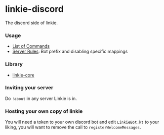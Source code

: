 # linkie-discord
The discord side of linkie.

### Usage
- [List of Commands](https://github.com/shedaniel/linkie-discord/wiki/Commands)
- [Server Rules](https://github.com/shedaniel/linkie-discord/wiki/Server-Rules): Bot prefix and disabling specific mappings

### Library
- [linkie-core](https://github.com/shedaniel/linkie-core)

### Inviting your server
Do `!about` in any server Linkie is in.

### Hosting your own copy of linkie
You will need a token to your own discord bot and edit `LinkieBot.kt` to your liking, you will want to remove the call to `registerWelcomeMessages`.
